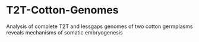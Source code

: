 # T2T-Cotton-Genomes
Analysis of complete T2T and lessgaps genomes of two cotton germplasms reveals mechanisms of somatic embryogenesis
